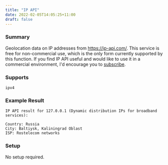 ```yaml
---
title: "IP API"
date: 2022-02-05T14:05:25+11:00
draft: false
---
```


### Summary
Geolocation data on IP addresses from https://ip-api.com/.
This service is free for non-commercial use, which is the only form currently supported by this function. If you find IP API useful and would like to use it in a commercial environment, I'd encourage you to [subscribe](https://members.ip-api.com/).

### Supports
`ipv4`

### Example Result
```
IP API result for 127.0.0.1 (Dynamic distribution IPs for broadband services):

Country: Russia
City: Baltiysk, Kaliningrad Oblast
ISP: Rostelecom networks
```

### Setup
No setup required.
